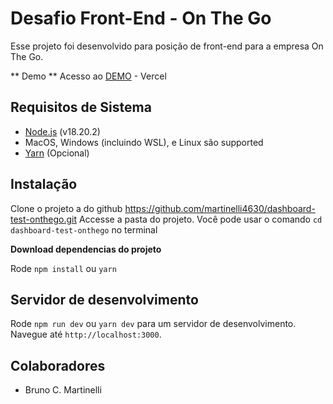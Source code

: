# Desafio Front-End - On The Go

Esse projeto foi desenvolvido para posição de front-end para a empresa On The Go.

** Demo **
Acesso ao [DEMO](https://dashboard-test-onthego.vercel.app/) - Vercel

## Requisitos de Sistema

- [Node.js](https://nodejs.org/en/) (v18.20.2)
- MacOS, Windows (incluindo WSL), e Linux são supported
- [Yarn](https://classic.yarnpkg.com/lang/en/docs/install/#debian-stable) (Opcional)

## Instalação

Clone o projeto a do github https://github.com/martinelli4630/dashboard-test-onthego.git
Accesse a pasta do projeto. Você pode usar o comando `cd dashboard-test-onthego` no terminal

**Download dependencias do projeto**

Rode `npm install` ou `yarn`

## Servidor de desenvolvimento

Rode `npm run dev` ou `yarn dev` para um servidor de desenvolvimento. Navegue até `http://localhost:3000`.

## Colaboradores

- Bruno C. Martinelli
